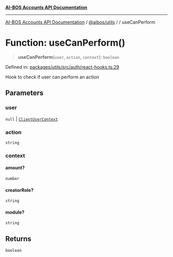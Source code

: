 [**AI-BOS Accounts API Documentation**](../../../README.md)

***

[AI-BOS Accounts API Documentation](../../../README.md) / [@aibos/utils](../README.md) / [](../README.md) / useCanPerform

# Function: useCanPerform()

> **useCanPerform**(`user`, `action`, `context`): `boolean`

Defined in: [packages/utils/src/auth/react-hooks.ts:29](https://github.com/pohlai88/accounts/blob/48103fb36d28b2b9bfb33472b6de2f719773cde9/packages/utils/src/auth/react-hooks.ts#L29)

Hook to check if user can perform an action

## Parameters

### user

`null` | [`ClientUserContext`](../interfaces/ClientUserContext.md)

### action

`string`

### context

#### amount?

`number`

#### creatorRole?

`string`

#### module?

`string`

## Returns

`boolean`

